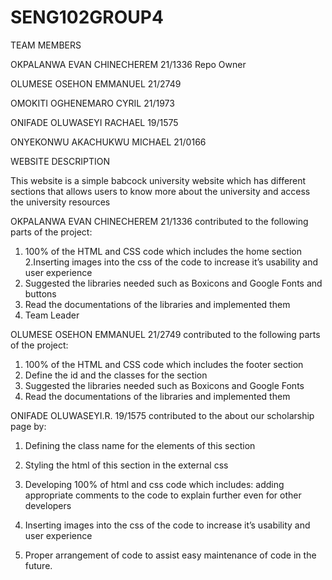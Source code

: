 # SENG102GROUP4
TEAM MEMBERS


OKPALANWA EVAN CHINECHEREM 21/1336 Repo Owner

OLUMESE OSEHON EMMANUEL 21/2749

OMOKITI OGHENEMARO CYRIL 21/1973

ONIFADE OLUWASEYI RACHAEL 19/1575

ONYEKONWU AKACHUKWU MICHAEL 21/0166


WEBSITE DESCRIPTION

This website is a simple babcock university website which has different sections that allows users to know more about the university and access the university resources



OKPALANWA EVAN CHINECHEREM 21/1336 contributed to the following parts of the project:

 1. 100% of the HTML and CSS code which includes the home section
 2.Inserting images into the css of the code to increase it’s usability and user experience
 3. Suggested the libraries needed such as Boxicons and Google Fonts and buttons
 4. Read the documentations of the libraries and implemented them
 5. Team Leader

OLUMESE OSEHON EMMANUEL 21/2749 contributed to the following parts of the project:

 1. 100% of the HTML and CSS code which includes the footer section
 2. Define the id and the classes for the section
 3. Suggested the libraries needed such as Boxicons and Google Fonts
 4. Read the documentations of the libraries and implemented them

ONIFADE OLUWASEYI.R. 19/1575 contributed to the about our scholarship page by:
 
1. Defining the class name for the elements of this section
 
2. Styling the html of this section in the external css
 
3. Developing 100% of html and css code which includes: adding appropriate comments to the code to explain further even for other developers
 
4. Inserting images into the css of the code to increase it’s usability and user experience
 
5. Proper arrangement of code to assist easy maintenance of code in the future.
